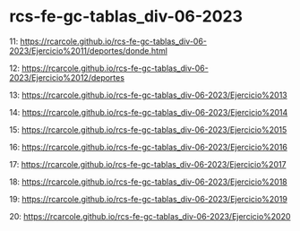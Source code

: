 # rcs-fe-gc-tablas_div-06-2023

11:
https://rcarcole.github.io/rcs-fe-gc-tablas_div-06-2023/Ejercicio%2011/deportes/donde.html

12:
https://rcarcole.github.io/rcs-fe-gc-tablas_div-06-2023/Ejercicio%2012/deportes

13:
https://rcarcole.github.io/rcs-fe-gc-tablas_div-06-2023/Ejercicio%2013

14:
https://rcarcole.github.io/rcs-fe-gc-tablas_div-06-2023/Ejercicio%2014

15:
https://rcarcole.github.io/rcs-fe-gc-tablas_div-06-2023/Ejercicio%2015

16:
https://rcarcole.github.io/rcs-fe-gc-tablas_div-06-2023/Ejercicio%2016

17:
https://rcarcole.github.io/rcs-fe-gc-tablas_div-06-2023/Ejercicio%2017

18:
https://rcarcole.github.io/rcs-fe-gc-tablas_div-06-2023/Ejercicio%2018

19:
https://rcarcole.github.io/rcs-fe-gc-tablas_div-06-2023/Ejercicio%2019

20:
https://rcarcole.github.io/rcs-fe-gc-tablas_div-06-2023/Ejercicio%2020
